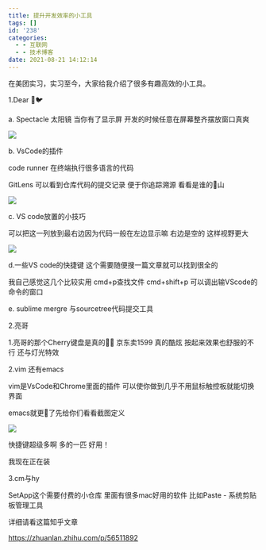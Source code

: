 ```yaml
---
title: 提升开发效率的小工具
tags: []
id: '238'
categories:
  - - 互联网
  - - 技术博客
date: 2021-08-21 14:12:14
---
```


在美团实习，实习至今，大家给我介绍了很多有趣高效的小工具。

1.Dear 🧱🐦

a. Spectacle 太阳镜 当你有了显示屏 开发的时候任意在屏幕整齐摆放窗口真爽

![](http://chang-rui.net/wp-content/uploads/2021/08/image.png)

b. VsCode的插件

code runner 在终端执行很多语言的代码

GitLens 可以看到仓库代码的提交记录 便于你追踪溯源 看看是谁的💩山

![](http://chang-rui.net/wp-content/uploads/2021/08/image-1-1024x277.png)

c. VS code放置的小技巧

可以把这一列放到最右边因为代码一般在左边显示嘛 右边是空的 这样视野更大

![](http://chang-rui.net/wp-content/uploads/2021/08/image-3.png)

d.一些VS code的快捷键 这个需要随便搜一篇文章就可以找到很全的

我自己感觉这几个比较实用 cmd+p查找文件 cmd+shift+p 可以调出输VScode的命令的窗口

e. sublime mergre 与sourcetree代码提交工具

2.亮哥

1.亮哥的那个Cherry键盘是真的🐂🍺 京东卖1599 真的酷炫 按起来效果也舒服的不行 还与灯光特效

2.vim 还有emacs

vim是VsCode和Chrome里面的插件 可以使你做到几乎不用鼠标触控板就能切换界面

emacs就更🐂了先给你们看看截图定义

![](http://chang-rui.net/wp-content/uploads/2021/08/image-4-1024x480.png)

快捷键超级多啊 多的一匹 好用！

我现在正在装

3.cm与hy

SetApp这个需要付费的小仓库 里面有很多mac好用的软件 比如Paste - 系统剪贴板管理工具

详细请看这篇知乎文章

https://zhuanlan.zhihu.com/p/56511892
